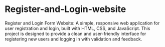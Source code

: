 # Register-and-Login-website
Register and Login Form Website: A simple, responsive web application for user registration and login, built with HTML, CSS, and JavaScript. This project is designed to provide a clean and user-friendly interface for registering new users and logging in with validation and feedback.
